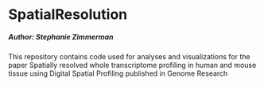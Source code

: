 # SpatialResolution
##### Author: Stephanie Zimmerman
This repository contains code used for analyses and visualizations for the paper Spatially resolved whole transcriptome profiling in human and mouse tissue using Digital Spatial Profiling published in Genome Research
